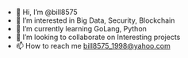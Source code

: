 - 👋 Hi, I’m @bill8575
- 👀 I’m interested in Big Data, Security, Blockchain 
- 🌱 I’m currently learning GoLang, Python
- 💞️ I’m looking to collaborate on Interesting projects
- 📫 How to reach me bill8575_1998@yahoo.com

<!---
bill8575/bill8575 is a ✨ special ✨ repository because its `README.md` (this file) appears on your GitHub profile.
You can click the Preview link to take a look at your changes.
--->

